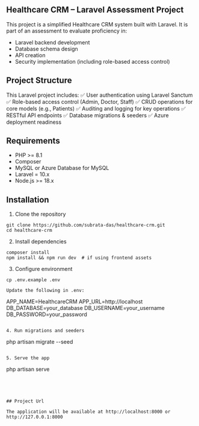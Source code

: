 
## Healthcare CRM – Laravel Assessment Project

This project is a simplified Healthcare CRM system built with Laravel. It is part of an assessment to evaluate proficiency in:
- Laravel backend development
- Database schema design
- API creation
- Security implementation (including role-based access control)



## Project Structure

This Laravel project includes:
✅ User authentication using Laravel Sanctum
✅ Role-based access control (Admin, Doctor, Staff)
✅ CRUD operations for core models (e.g., Patients)
✅ Auditing and logging for key operations
✅ RESTful API endpoints
✅ Database migrations & seeders
✅ Azure deployment readiness




## Requirements

- PHP >= 8.1
- Composer
- MySQL or Azure Database for MySQL
- Laravel = 10.x
- Node.js >= 18.x




## Installation

1. Clone the repository
```
git clone https://github.com/subrata-das/healthcare-crm.git
cd healthcare-crm
```

2. Install dependencies
```
composer install
npm install && npm run dev  # if using frontend assets
```

3. Configure environment
```
cp .env.example .env

Update the following in .env:
```
APP_NAME=HealthcareCRM
APP_URL=http://localhost
DB_DATABASE=your_database
DB_USERNAME=your_username
DB_PASSWORD=your_password

```

4. Run migrations and seeders
```
php artisan migrate --seed
```

5. Serve the app
```
php artisan serve
```




## Project Url

The application will be available at http://localhost:8000 or http://127.0.0.1:8000
